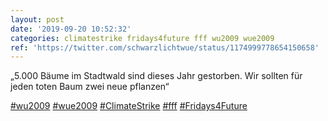 ```yaml
---
layout: post
date: '2019-09-20 10:52:32'
categories: climatestrike fridays4future fff wu2009 wue2009
ref: 'https://twitter.com/schwarzlichtwue/status/1174999778654150658'
---
```

„5.000 Bäume im Stadtwald sind dieses Jahr gestorben. Wir sollten für jeden toten Baum zwei neue pflanzen“

[#wu2009](/t/wu2009) [#wue2009](/t/wue2009) [#ClimateStrike](/t/climatestrike) [#fff](/t/fff) [#Fridays4Future](/t/fridays4future)